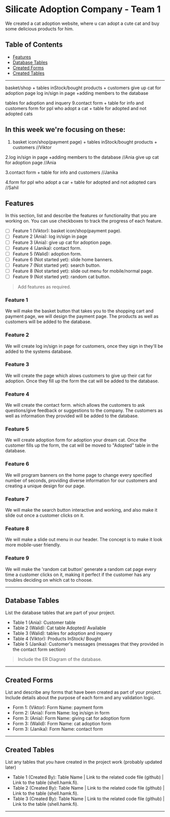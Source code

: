 # Silicate Adoption Company - Team 1

We created a cat adoption website, where u can adopt a cute cat and buy some delicious products for him.

## Table of Contents
- [Features](#features)
- [Database Tables](#database-tables)
- [Created Forms](#created-forms)
- [Created Tables](#created-tables)

---

basket/shop + tables inStock/bought products + customers
give up cat for adoption page
log in/sign in page +adding members to the database

tables for adoption and inquery
9.contact form + table for info and customers
form for ppl who adopt a cat + table for adopted and not adopted cats

## In this week we're focusing on these:
1. basket icon/shop(payment page) + tables inStock/bought products + customers //Viktor

2.log in/sign in page +adding members to the database //Ania
give up cat for adoption page //Ania

3.contact form + table for info and customers //Janika

4.form for ppl who adopt a car + table for adopted and not adopted cars //Sahil

## Features

In this section, list and describe the features or functionality that you are working on. You can use checkboxes to track the progress of each feature.

- [ ] Feature 1 (Viktor): basket icon/shop(payment page).
- [ ] Feature 2 (Ania): log in/sign in page
- [ ] Feature 3 (Ania): give up cat for adoption page.
- [ ] Feature 4 (Janika): contact form.
- [ ] Feature 5 (Walid): adoption form.
- [ ] Feature 6 (Not started yet): slide home banners.
- [ ] Feature 7 (Not started yet): search button.
- [ ] Feature 8 (Not started yet): slide out menu for mobile/normal page.
- [ ] Feature 9 (Not started yet): random cat button.

> Add features as required. 
### Feature 1

We will make the basket button that takes you to the shopping cart and payment page, we will design the payment page. The products as well as customers will be added to the database.

### Feature 2 

We will create log in/sign in page for customers, once they sign in they'll be added to the systems database.

### Feature 3

We will create the page which alows customers to give up their cat for adoption. Once they fill up the form the cat will be added to the database.

### Feature 4

We will create the contact form. which allows the customers to ask questions/give feedback or suggestions to the company. The customers as well as information they provided will be added to the database.

### Feature 5

We will create adoption form for adoption your dream cat. Once the customer fills up the form, the cat will be moved to "Adopted" table in the database.

### Feature 6  

We will program banners on the home page to change every specified number of seconds, providing diverse information for our customers and creating a unique design for our page.

### Feature 7

We will make the search button interactive and working, and also make it slide out once a customer clicks on it.

### Feature 8

We will make a slide out menu in our header. The concept is to make it look more mobile-user friendly.

### Feature 9

We will make the 'random cat button' generate a random cat page every time a customer clicks on it, making it perfect if the customer has any troubles deciding on which cat to choose.

---

## Database Tables

List the database tables that are part of your project. 

- Table 1 (Ania): Customer table
- Table 2 (Walid): Cat table Adopted/ Available
- Table 3 (Walid): tables for adoption and inquery
- Table 4 (Viktor): Products InStock/ Bought
- Table 5 (Janika): Customer's messages (messages that they provided in the contact form section)

> Include the ER Diagram of the database. 

---

## Created Forms

List and describe any forms that have been created as part of your project. Include details about the purpose of each form and any validation logic.

- Form 1: (Viktor): Form Name: payment form 
- Form 2: (Ania): Form Name: log in/sign in form
- Form 3: (Ania): Form Name: giving cat for adoption form
- Form 3: (Walid): Form Name: cat adoption form
- Form 3: (Janika): Form Name: contact form


---

## Created Tables

List any tables that you have created in the project work (probably updated later)

- Table 1 (Created By): Table Name | Link to the related code file (github) | Link to the table (shell.hamk.fi).
- Table 2 (Created By): Table Name | Link to the related code file (github) | Link to the table (shell.hamk.fi).
- Table 3 (Created By): Table Name | Link to the related code file (github) | Link to the table (shell.hamk.fi).

---
